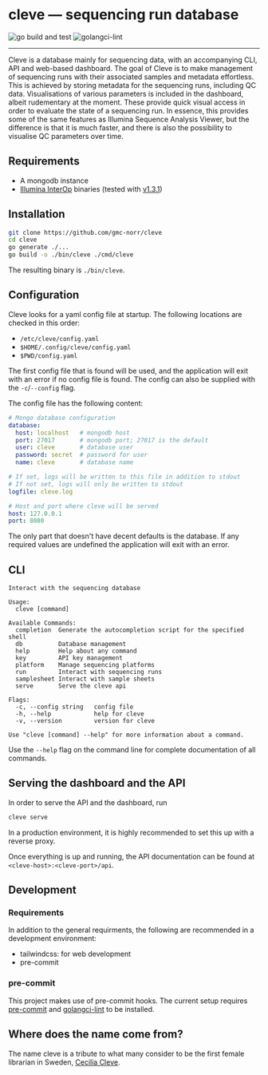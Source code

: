 # cleve &mdash; sequencing run database

![go build and test](https://github.com/gmc-norr/cleve/actions/workflows/go.yaml/badge.svg)
![golangci-lint](https://github.com/gmc-norr/cleve/actions/workflows/golangci-lint.yaml/badge.svg)

---

Cleve is a database mainly for sequencing data, with an accompanying CLI, API and web-based dashboard.
The goal of Cleve is to make management of sequencing runs with their associated samples and metadata effortless.
This is achieved by storing metadata for the sequencing runs, including QC data.
Visualisations of various parameters is included in the dashboard, albeit rudementary at the moment.
These provide quick visual access in order to evaluate the state of a sequencing run.
In essence, this provides some of the same features as Illumina Sequence Analysis Viewer, but the difference is that it is much faster, and there is also the possibility to visualise QC parameters over time.

## Requirements

- A mongodb instance
- [Illumina InterOp](https://github.com/Illumina/interop) binaries (tested with [v1.3.1](https://github.com/Illumina/interop/releases/tag/v1.3.1))

## Installation

```bash
git clone https://github.com/gmc-norr/cleve
cd cleve
go generate ./...
go build -o ./bin/cleve ./cmd/cleve
```

The resulting binary is `./bin/cleve`.

## Configuration

Cleve looks for a yaml config file at startup.
The following locations are checked in this order:

- `/etc/cleve/config.yaml`
- `$HOME/.config/cleve/config.yaml`
- `$PWD/config.yaml`

The first config file that is found will be used, and the application will exit with an error if no config file is found.
The config can also be supplied with the `-c`/`--config` flag.

The config file has the following content:

```yaml
# Mongo database configuration
database:
  host: localhost   # mongodb host
  port: 27017       # mongodb port; 27017 is the default
  user: cleve       # database user
  password: secret  # password for user
  name: cleve       # database name

# If set, logs will be written to this file in addition to stdout
# If not set, logs will only be written to stdout
logfile: cleve.log

# Host and port where cleve will be served
host: 127.0.0.1
port: 8080
```

The only part that doesn't have decent defaults is the database.
If any required values are undefined the application will exit with an error.

## CLI

```
Interact with the sequencing database

Usage:
  cleve [command]

Available Commands:
  completion  Generate the autocompletion script for the specified shell
  db          Database management
  help        Help about any command
  key         API key management
  platform    Manage sequencing platforms
  run         Interact with sequencing runs
  samplesheet Interact with sample sheets
  serve       Serve the cleve api

Flags:
  -c, --config string   config file
  -h, --help            help for cleve
  -v, --version         version for cleve

Use "cleve [command] --help" for more information about a command.
```

Use the `--help` flag on the command line for complete documentation of all commands.

## Serving the dashboard and the API

In order to serve the API and the dashboard, run

```bash
cleve serve
```

In a production environment, it is highly recommended to set this up with a reverse proxy.

Once everything is up and running, the API documentation can be found at `<cleve-host>:<cleve-port>/api`.

## Development

### Requirements

In addition to the general requirments, the following are recommended in a development environment:

- tailwindcss: for web development
- pre-commit

### pre-commit

This project makes use of pre-commit hooks.
The current setup requires [pre-commit](https://pre-commit.com/) and [golangci-lint](https://github.com/golangci/golangci-lint) to be installed.

## Where does the name come from?

The name cleve is a tribute to what many consider to be the first female librarian in Sweden, [Cecilia Cleve](https://en.wikipedia.org/wiki/Cecilia_Cleve).
